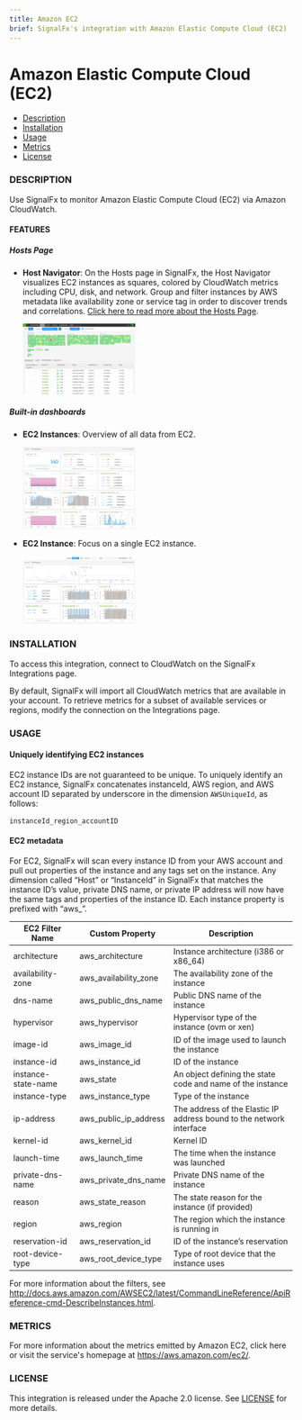 ```yaml
---
title: Amazon EC2
brief: SignalFx's integration with Amazon Elastic Compute Cloud (EC2)
---
```


# Amazon Elastic Compute Cloud (EC2)

- [Description](#description)
- [Installation](#installation)
- [Usage](#usage)
- [Metrics](#metrics)
- [License](#license)

### DESCRIPTION

Use SignalFx to monitor Amazon Elastic Compute Cloud (EC2) via Amazon CloudWatch. 

#### FEATURES

##### Hosts Page

- **Host Navigator**: On the Hosts page in SignalFx, the Host Navigator visualizes EC2 instances as squares, colored by CloudWatch metrics including CPU, disk, and network. Group and filter instances by AWS metadata like availability zone or service tag in order to discover trends and correlations. [Click here to read more about the Hosts Page](http://docs.signalfx.com/en/latest/built-in-content/host-nav.html). 

  [<img src='./img/hosts_aws_instances.png' width=200px>](./img/hosts_aws_instances.png)

##### Built-in dashboards

- **EC2 Instances**: Overview of all data from EC2.
  
  [<img src='./img/dashboard_ec2_instances.png' width=200px>](./img/dashboard_ec2_instances.png)

- **EC2 Instance**: Focus on a single EC2 instance.
  
  [<img src='./img/dashboard_ec2_instance.png' width=200px>](./img/dashboard_ec2_instance.png)

### INSTALLATION

To access this integration, connect to CloudWatch on the SignalFx Integrations page. 

By default, SignalFx will import all CloudWatch metrics that are available in your account. To retrieve metrics for a subset of available services or regions, modify the connection on the Integrations page. 

### USAGE

#### Uniquely identifying EC2 instances

EC2 instance IDs are not guaranteed to be unique. To uniquely identify an EC2 instance, SignalFx concatenates instanceId, AWS region, and AWS account ID separated by underscore in the dimension `AWSUniqueId`, as follows:

    instanceId_region_accountID

#### EC2 metadata

For EC2, SignalFx will scan every instance ID from your AWS account and pull out properties of the instance and any tags set on the instance.  Any dimension called “Host” or “InstanceId” in SignalFx that matches the instance ID’s value, private DNS name, or private IP address will now have the same tags and properties of the instance ID.  Each instance property is prefixed with “aws_”.

| EC2 Filter Name	| Custom Property	| Description |
|-----------------|-----------------|-------------|
| architecture	| aws_architecture	| Instance architecture (i386 or x86_64) |
| availability-zone	| aws_availability_zone	| The availability zone of the instance |
| dns-name	| aws_public_dns_name	| Public DNS name of the instance |
| hypervisor	| aws_hypervisor	| Hypervisor type of the instance (ovm or xen)  |
| image-id	| aws_image_id	| ID of the image used to launch the instance |
| instance-id	| aws_instance_id	| ID of the instance |
| instance-state-name	| aws_state	| An object defining the state code and name of the instance |
| instance-type	| aws_instance_type	| Type of the instance |
| ip-address	| aws_public_ip_address	| The address of the Elastic IP address bound to the network interface |
| kernel-id	| aws_kernel_id	| Kernel ID |
| launch-time	| aws_launch_time	| The time when the instance was launched |
| private-dns-name	| aws_private_dns_name	| Private DNS name of the instance |
| reason	| aws_state_reason	| The state reason for the instance (if provided) |
| region	| aws_region	| The region which the instance is running in |
| reservation-id	| aws_reservation_id	| ID of the instance’s reservation |
| root-device-type	| aws_root_device_type	| Type of root device that the instance uses |

For more information about the filters, see http://docs.aws.amazon.com/AWSEC2/latest/CommandLineReference/ApiReference-cmd-DescribeInstances.html.

### METRICS

For more information about the metrics emitted by Amazon EC2, click here or visit the service's homepage at https://aws.amazon.com/ec2/.

### LICENSE

This integration is released under the Apache 2.0 license. See [LICENSE](./LICENSE) for more details.
